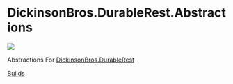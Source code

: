 # DickinsonBros.DurableRest.Abstractions
<a href="https://www.nuget.org/packages/DickinsonBros.DurableRest.Abstractions/">
    <img src="https://img.shields.io/nuget/v/DickinsonBros.DurableRest.Abstractions">
</a>

Abstractions For <a href="https://github.com/msdickinson/DickinsonBros.Encryption">DickinsonBros.DurableRest </a>

<a href="https://dev.azure.com/marksamdickinson/DickinsonBros/_build?definitionScope=%5CDickinsonBros.DurableRest.Abstractions">Builds</a>
